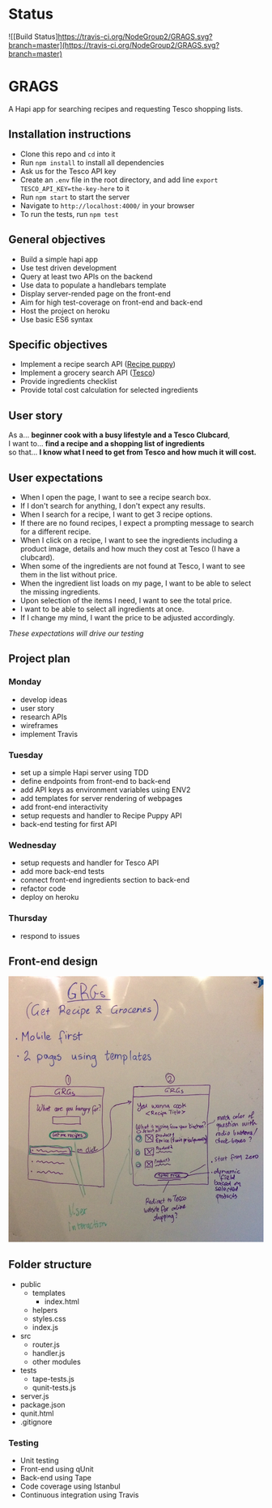 # Status

![[Build Status]https://travis-ci.org/NodeGroup2/GRAGS.svg?branch=master](https://travis-ci.org/NodeGroup2/GRAGS.svg?branch=master)

# GRAGS

A Hapi app for searching recipes and requesting Tesco shopping lists.

## Installation instructions

- Clone this repo and `cd` into it
- Run `npm install` to install all dependencies
- Ask us for the Tesco API key
- Create an `.env` file in the root directory, and add line `export TESCO_API_KEY=the-key-here` to it
- Run `npm start` to start the server
- Navigate to `http://localhost:4000/` in your browser
- To run the tests, run `npm test`

## General objectives

- Build a simple hapi app
- Use test driven development
- Query at least two APIs on the backend
- Use data to populate a handlebars template
- Display server-rended page on the front-end
- Aim for high test-coverage on front-end and back-end
- Host the project on heroku
- Use basic ES6 syntax

## Specific objectives

- Implement a recipe search API ([Recipe puppy](http://www.recipepuppy.com/))
- Implement a grocery search API ([Tesco](https://devportal.tescolabs.com/))
- Provide ingredients checklist
- Provide total cost calculation for selected ingredients

## User story

As a... **beginner cook with a busy lifestyle and a Tesco Clubcard**,  
I want to... **find a recipe and a shopping list of ingredients**  
so that... **I know what I need to get from Tesco and how much it will cost.**  

## User expectations
- When I open the page, I want to see a recipe search box.
- If I don't search for anything, I don't expect any results.
- When I search for a recipe, I want to get 3 recipe options.
- If there are no found recipes, I expect a prompting message to search for a different recipe.
- When I click on a recipe, I want to see the ingredients including a product image, details and how much they cost at Tesco (I have a clubcard). 
- When some of the ingredients are not found at Tesco, I want to see them in the list without price. 
- When the ingredient list loads on my page, I want to be able to select the missing ingredients.
- Upon selection of the items I need, I want to see the total price.
- I want to be able to select all ingredients at once. 
- If I change my mind, I want the price to be adjusted accordingly.

*These expectations will drive our testing*

## Project plan

### Monday
- develop ideas
- user story
- research APIs
- wireframes
- implement Travis

### Tuesday
- set up a simple Hapi server using TDD
- define endpoints from front-end to back-end
- add API keys as environment variables using ENV2
- add templates for server rendering of webpages
- add front-end interactivity
- setup requests and handler to Recipe Puppy API
- back-end testing for first API

### Wednesday
- setup requests and handler for Tesco API
- add more back-end tests
- connect front-end ingredients section to back-end
- refactor code
- deploy on heroku

### Thursday
- respond to issues

## Front-end design

![Front-end design](wireframes.jpg)

## Folder structure
- public
  - templates
    - index.html
  - helpers
  - styles.css
  - index.js
- src
  - router.js
  - handler.js
  - other modules
- tests
  - tape-tests.js
  - qunit-tests.js
- server.js
- package.json
- qunit.html
- .gitignore

### Testing

- Unit testing
- Front-end using qUnit
- Back-end using Tape
- Code coverage using Istanbul
- Continuous integration using Travis
